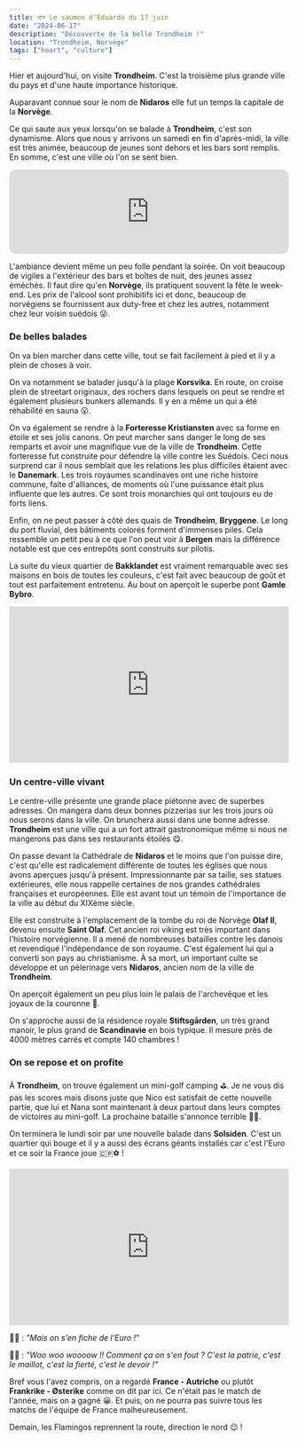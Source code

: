 ```yaml
---
title: 🐟 Le saumon d'Eduardo du 17 juin
date: "2024-06-17"
description: "Découverte de la belle Trondheim !"
location: "Trondheim, Norvège"
tags: ["heart", "culture"]
---
```


Hier et aujourd'hui, on visite **Trondheim**. C'est la troisième plus grande ville du pays et d'une haute importance historique.

Auparavant connue sour le nom de **Nidaros** elle fut un temps la capitale de la **Norvège**.

Ce qui saute aux yeux lorsqu'on se balade à **Trondheim**, c'est son dynamisme. Alors que nous y arrivons un samedi en fin d'après-midi, la ville est très animée, beaucoup de jeunes sont dehors et les bars sont remplis. En somme, c'est une ville où l'on se sent bien.

<iframe style="border-radius:12px" src="https://open.spotify.com/embed/track/4fdFD4s1wn2QnSEKrNAixv?utm_source=generator" width="100%" height="152" frameBorder="0" allow="autoplay; clipboard-write; encrypted-media; picture-in-picture" loading="lazy"></iframe>

L'ambiance devient même un peu folle pendant la soirée. On voit beaucoup de vigiles a l'extérieur des bars et boîtes de nuit, des jeunes assez éméchés. Il faut dire qu'en **Norvège**, ils pratiquent souvent la fête le week-end. Les prix de l'alcool sont prohibitifs ici et donc, beaucoup de norvégiens se fournissent aux duty-free et chez les autres, notamment chez leur voisin suédois 😜.

### De belles balades

On va bien marcher dans cette ville, tout se fait facilement à pied et il y a plein de choses à voir.

On va notamment se balader jusqu'à la plage **Korsvika**. En route, on croise plein de streetart originaux, des rochers dans lesquels on peut se rendre et également plusieurs bunkers allemands. Il y en a même un qui a été réhabilité en sauna 😮.

On va également se rendre à la **Forteresse Kristiansten** avec sa forme en étoile et ses jolis canons. On peut marcher sans danger le long de ses remparts et avoir une magnifique vue de la ville de **Trondheim**. Cette forteresse fut construite pour défendre la ville contre les Suédois. Ceci nous surprend car il nous semblait que les relations les plus difficiles étaient avec le **Danemark**. Les trois royaumes scandinaves ont une riche histoire commune, faite d'alliances, de moments où l'une puissance était plus influente que les autres. Ce sont trois monarchies qui ont toujours eu de forts liens.

Enfin, on ne peut passer à côté des quais de **Trondheim**, **Bryggene**. Le long du port fluvial, des bâtiments colorés forment d'immenses piles. Cela ressemble un petit peu à ce que l'on peut voir à **Bergen** mais la différence notable est que ces entrepôts sont construits sur pilotis.

La suite du vieux quartier de **Bakklandet** est vraiment remarquable avec ses maisons en bois de toutes les couleurs, c'est fait avec beaucoup de goût et tout est parfaitement entretenu. Au bout on aperçoit le superbe pont **Gamle Bybro**.

<div style="width: 100%; height: 0; position: relative; padding-bottom: 56%;"><iframe src="https://giphy.com/embed/Od0QRnzwRBYmDU3eEO" style="top: 0; left: 0; width: 100%; height: 100%; position: absolute; border: 0;" allowfullscreen scrolling="no" allow="encrypted-media;" class="giphy-embed"></iframe></div>

### Un centre-ville vivant

Le centre-ville présente une grande place piétonne avec de superbes adresses. On mangera dans deux bonnes pizzerias sur les trois jours où nous serons dans la ville. On brunchera aussi dans une bonne adresse. **Trondheim** est une ville qui a un fort attrait gastronomique même si nous ne mangerons pas dans ses restaurants étoilés 😋.

On passe devant la Cathédrale de **Nidaros** et le moins que l'on puisse dire, c'est qu'elle est radicalement différente de toutes les églises que nous avons aperçues jusqu'à présent. Impressionnante par sa taille, ses statues extérieures, elle nous rappelle certaines de nos grandes cathédrales françaises et européennes. Elle est avant tout un témoin de l'importance de la ville au début du XIXème siècle.

Elle est construite à l'emplacement de la tombe du roi de Norvège **Olaf II**, devenu ensuite **Saint Olaf**. Cet ancien roi viking est très important dans l'histoire norvégienne. Il a mené de nombreuses batailles contre les danois et revendiqué l'indépendance de son royaume. C'est également lui qui a converti son pays au christianisme. À sa mort, un important culte se développe et un pèlerinage vers **Nidaros**, ancien nom de la ville de **Trondheim**.

On aperçoit également un peu plus loin le palais de l'archevêque et les joyaux de la couronne 👑.

On s'approche aussi de la résidence royale **Stiftsgården**, un très grand manoir, le plus grand de **Scandinavie** en bois typique. Il mesure près de 4000 mètres carrés et compte 140 chambres !

### On se repose et on profite

À **Trondheim**, on trouve également un mini-golf camping ⛳. Je ne vous dis pas les scores mais disons juste que Nico est satisfait de cette nouvelle partie, que lui et Nana sont maintenant à deux partout dans leurs comptes de victoires au mini-golf. La prochaine bataille s'annonce terrible 💪🏼.

On terminera le lundi soir par une nouvelle balade dans **Solsiden**. C'est un quartier qui bouge et il y a aussi des écrans géants installés car c'est l'Euro et ce soir la France joue <span class="d-emoji">🇨🇵</span>⚽ !

<div style="width: 100%; height: 0; position: relative; padding-bottom: 56%;"><iframe src="https://giphy.com/embed/Nn7j03W1bIJjt07Fks" style="top: 0; left: 0; width: 100%; height: 100%; position: absolute; border: 0;" allowfullscreen scrolling="no" allow="encrypted-media;" class="giphy-embed"></iframe></div>

👩🏼 : _"Mais on s'en fiche de l'Euro !_"

👨🏼 : _"Woo woo woooow !! Comment ça on s'en fout ? C'est la patrie, c'est le maillot, c'est la fierté, c'est le devoir !"_

Bref vous l'avez compris, on a regardé **France - Autriche** ou plutôt **Frankrike - Østerike** comme on dit par ici. Ce n'était pas le match de l'année, mais on a gagné 😀. Et puis, on ne pourra pas suivre tous les matchs de l'équipe de France malheureusement.

Demain, les Flamingos reprennent la route, direction le nord 😉 !
